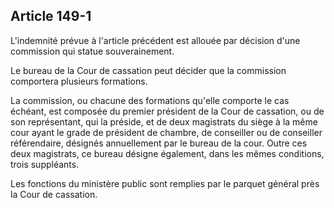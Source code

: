 Article 149-1
----
L'indemnité prévue à l'article précédent est allouée par décision d'une
commission qui statue souverainement.

Le bureau de la Cour de cassation peut décider que la commission comportera
plusieurs formations.

La commission, ou chacune des formations qu'elle comporte le cas échéant, est
composée du premier président de la Cour de cassation, ou de son représentant,
qui la préside, et de deux magistrats du siège à la même cour ayant le grade de
président de chambre, de conseiller ou de conseiller référendaire, désignés
annuellement par le bureau de la cour. Outre ces deux magistrats, ce bureau
désigne également, dans les mêmes conditions, trois suppléants.

Les fonctions du ministère public sont remplies par le parquet général près la
Cour de cassation.
